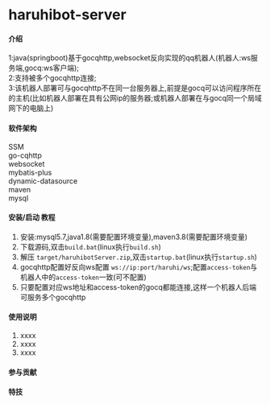 # haruhibot-server

#### 介绍
1:java(springboot)基于gocqhttp,websocket反向实现的qq机器人(机器人:ws服务端,gocq:ws客户端);  
2:支持被多个gocqhttp连接;  
3:该机器人部署可与gocqhttp不在同一台服务器上,前提是gocq可以访问程序所在的主机(比如机器人部署在具有公网ip的服务器;或机器人部署在与gocq同一个局域网下的电脑上)  


#### 软件架构
SSM  
go-cqhttp  
websocket  
mybatis-plus  
dynamic-datasource  
maven  
mysql  


#### 安装/启动 教程

1.  安装:mysql5.7,java1.8(需要配置环境变量),maven3.8(需要配置环境变量)
2.  下载源码,双击`build.bat`(linux执行`build.sh`)
3.  解压 `target/haruhibotServer.zip`,双击`startup.bat`(linux执行`startup.sh`)
4.  gocqhttp配置好反向ws配置 `ws://ip:port/haruhi/ws`;配置`access-token`与机器人中的`access-token`一致(可不配置)
5.  只要配置对应ws地址和access-token的gocq都能连接,这样一个机器人后端可服务多个gocqhttp

#### 使用说明

1.  xxxx
2.  xxxx
3.  xxxx

#### 参与贡献



#### 特技


